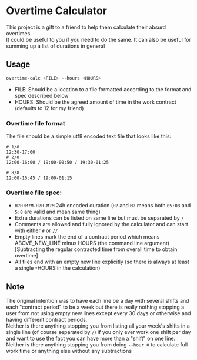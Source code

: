 # Overtime Calculator

This project is a gift to a friend to help them calculate their absurd overtimes.\
It could be useful to you if you need to do the same. It can also be useful for summing up a list of durations in general

## Usage

```sh
overtime-calc <FILE> --hours <HOURS>
```

- FILE: Should be a location to a file formatted according to the format and spec described below
- HOURS: Should be the agreed amount of time in the work contract (defaults to 12 for my friend)

### Overtime file format
The file should be a simple utf8 encoded text file that looks like this:
```
# 1/8
12:30-17:00
# 2/8
12:00-16:00 / 19:00-00:50 / 19:30-01:25

# 8/8
12:00-16:45 / 19:00-01:15
```
### Overtime file spec:
- `H?H:M?M-H?H-M?M` 24h encoded duration (`H?` and `M?` means both `05:08` and `5:8` are valid and mean same thing)
- Extra durations can be listed on same line but must be separated by `/`
- Comments are allowed and fully ignored by the calculator and can start with either `#` or `//`
- Empty lines mark the end of a contract period which means ABOVE_NEW_LINE minus HOURS (the command line argument) [Subtracting the regular contracted time from overall time to obtain overtime]
- All files end with an empty new line explicitly (so there is always at least a single -HOURS in the calculation)

## Note
The original intention was to have each line be a day with several shifts and each "contract period" to be a week but there is really nothing stopping a user from not using empty new lines except every 30 days or otherwise and having different contract periods.\
Neither is there anything stopping you from listing all your week's shifts in a single line (of course separated by `/`) if you only ever work one shift per day and want to use the fact you can have more than a "shift" on one line.\
Neither is there anything stopping you from doing `--hour 0` to calculate full work time or anything else without any subtractions
